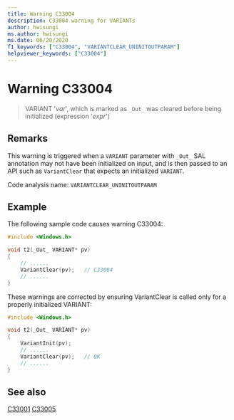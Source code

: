 ```yaml
---
title: Warning C33004
description: C33004 warning for VARIANTs
author: hwisungi
ms.author: hwisungi
ms.date: 06/20/2020
f1_keywords: ["C33004", "VARIANTCLEAR_UNINITOUTPARAM"]
helpviewer_keywords: ["C33004"]
---
```

# Warning C33004

> VARIANT '*var*', which is marked as `_Out_` was cleared before being initialized (expression '*expr*')

## Remarks

This warning is triggered when a `VARIANT` parameter with `_Out_` SAL annotation may not have been
initialized on input, and is then passed to an API such as `VariantClear` that expects an initialized `VARIANT`.

Code analysis name: `VARIANTCLEAR_UNINITOUTPARAM`

## Example

The following sample code causes warning C33004:

```cpp
#include <Windows.h>

void t2(_Out_ VARIANT* pv)
{
    // ......
    VariantClear(pv);   // C33004
    // ......
}
```

These warnings are corrected by ensuring VariantClear is called only for a properly initialized VARIANT:

```cpp
#include <Windows.h>

void t2(_Out_ VARIANT* pv)
{
    VariantInit(pv);
    // ......
    VariantClear(pv);   // OK
    // ......
}
```

## See also

[C33001](./c33001.md)
[C33005](./c33005.md)
